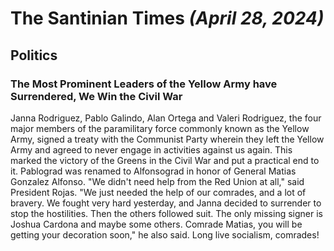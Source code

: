 # The Santinian Times _(April 28, 2024)_

## Politics

### The Most Prominent Leaders of the Yellow Army have Surrendered, We Win the Civil War

Janna Rodriguez, Pablo Galindo, Alan Ortega and Valeri Rodriguez, the four major members of the paramilitary force commonly known as the Yellow Army, signed a treaty with the Communist Party wherein they left the Yellow Army and agreed to never engage in activities against us again. This marked the victory of the Greens in the Civil War and put a practical end to it. Pablograd was renamed to Alfonsograd in honor of General Matias Gonzalez Alfonso. "We didn't need help from the Red Union at all," said President Rojas. "We just needed the help of our comrades, and a lot of bravery. We fought very hard yesterday, and Janna decided to surrender to stop the hostilities. Then the others followed suit. The only missing signer is Joshua Cardona and maybe some others. Comrade Matias, you will be getting your decoration soon," he also said. Long live socialism, comrades!

<!-- 
La ruta más sencilla para llegar del Palacio de la Supremacía a la Torre de Galindo en Pablogrado es: 
* Salir del Palacio de la Supremacía
* En Autopista 1 con Calle 1 (Av. Santiago Rojas), girar a la izquierda
* En Autopista 2 con Calle 1 (Av. Santiago Rojas), girar a la derecha
* Bajar unos metros por la Autopista 2
-->